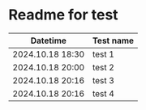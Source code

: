 # Readme for test

| Datetime         | Test name |
|------------------|-----------|
| 2024.10.18 18:30 | test 1    |
| 2024.10.18 20:00 | test 2    |
| 2024.10.18 20:16 | test 3    |
| 2024.10.18 20:16 | test 4    |
